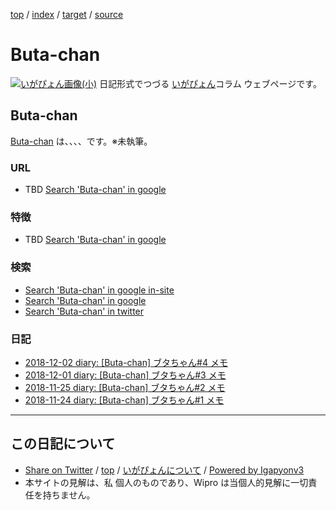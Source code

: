 [top](../index.html) / [index](index.html) / [target](http://www.igapyon.jp/igapyon/diary/keyword/buta-chan.html) / [source](https://github.com/igapyon/diary/blob/master/keyword/buta-chan.src.md) 

Buta-chan
=====================================================================================================
[![いがぴょん画像(小)](http://www.igapyon.jp/igapyon/diary/images/iga200306s.jpg "いがぴょん")](http://www.igapyon.jp/igapyon/diary/memo/memoigapyon.html) 日記形式でつづる [いがぴょん](http://www.igapyon.jp/igapyon/diary/memo/memoigapyon.html)コラム ウェブページです。

## Buta-chan

[Buta-chan](buta-chan.html) は、、、、です。※未執筆。

### URL

* TBD [Search 'Buta-chan' in google](https://www.google.co.jp/#pws=0&q=Buta-chan)

### 特徴

* TBD [Search 'Buta-chan' in google](https://www.google.co.jp/#pws=0&q=Buta-chan)

### 検索

* [Search 'Buta-chan' in google in-site](https://www.google.co.jp/#pws=0&q=site:http%3A%2F%2Fwww.igapyon.jp%2Figapyon%2Fdiary%2F+Buta-chan)
* [Search 'Buta-chan' in google](https://www.google.co.jp/#pws=0&q=Buta-chan)
* [Search 'Buta-chan' in twitter](https://twitter.com/search?q=%23Buta-chan)

### 日記

* [2018-12-02 diary: [Buta-chan] ブタちゃん#4 メモ](../2018/ig181202.html)
* [2018-12-01 diary: [Buta-chan] ブタちゃん#3 メモ](../2018/ig181201.html)
* [2018-11-25 diary: [Buta-chan] ブタちゃん#2 メモ](../2018/ig181125.html)
* [2018-11-24 diary: [Buta-chan] ブタちゃん#1 メモ](../2018/ig181124.html)



----------------------------------------------------------------------------------------------------

## この日記について

* [Share on Twitter](https://twitter.com/intent/tweet?hashtags=igapyon%2Cdiary%2C%E3%81%84%E3%81%8C%E3%81%B4%E3%82%87%E3%82%93%2CButa-chan&text=Buta-chan&url=http%3A%2F%2Fwww.igapyon.jp%2Figapyon%2Fdiary%2Fkeyword%2Fbuta-chan.html) / [top](../index.html) / [いがぴょんについて](http://www.igapyon.jp/igapyon/diary/memo/memoigapyon.html) / [Powered by Igapyonv3](https://github.com/igapyon/igapyonv3)
* 本サイトの見解は、私 個人のものであり、Wipro は当個人的見解に一切責任を持ちません。 
